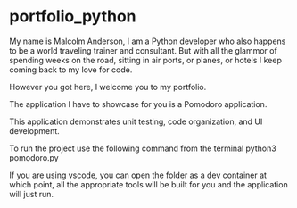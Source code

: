 # portfolio_python

My name is Malcolm Anderson, I am a Python developer who also happens to be a world traveling trainer and consultant.  But with all the glammor of spending weeks on the road, sitting in air ports, or planes, or hotels I keep coming back to my love for code.

However you got here, I welcome you to my portfolio.

The application I have to showcase for you is a Pomodoro application.

This application demonstrates unit testing, code organization, and UI development.

To run the project use the following command from the terminal
python3 pomodoro.py

If you are using vscode, you can open the folder as a dev container at which point, all the appropriate tools will  be built for you and the application will just run.

